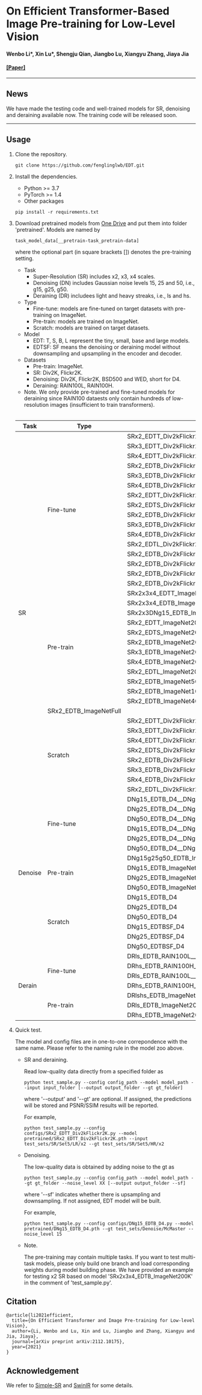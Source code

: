 # On Efficient Transformer-Based Image Pre-training for Low-Level Vision 

#### Wenbo Li\*, Xin Lu\*, Shengju Qian, Jiangbo Lu, Xiangyu Zhang, Jiaya Jia

#### [\[Paper\]](https://arxiv.org/abs/2112.10175)
---

## News

We have made the testing code and well-trained models for SR, denoising and deraining available now. The training code will be released soon.

---
## Usage

1. Clone the repository.
    ```shell
    git clone https://github.com/fenglinglwb/EDT.git 
    ```
2. Install the dependencies.
    - Python >= 3.7
    - PyTorch >= 1.4
    - Other packages
    ```shell
    pip install -r requirements.txt
    ```

3. Download pretrained models from [One Drive](https://mycuhk-my.sharepoint.com/:f:/g/personal/1155137927_link_cuhk_edu_hk/Eikt_wPDrIFCpVpiU0zYNu0BwOhQIHgNWuH1FYZbxZhq_w?e=bVEVeW) and put them into folder 'pretrained'. Models are named by
    ```shell
    task_model_data[__pretrain-task_pretrain-data]
    ```
    where the optional part (in square brackets \[\]) denotes the pre-training setting. 
    - Task
       - Super-Resolution (SR) includes x2, x3, x4 scales.
       - Denoising (DN) includes Gaussian noise levels 15, 25 and 50, i.e., g15, g25, g50.
       - Deraining (DR) includees light and heavy streaks, i.e., ls and hs.
    - Type
       - Fine-tune: models are fine-tuned on target datasets with pre-training on ImageNet.
       - Pre-train: models are trained on ImageNet.
       - Scratch: models are trained on target datasets.
    - Model
       - EDT: T, S, B, L represent the tiny, small, base and large models.
       - EDTSF: SF means the denoising or deraining model without downsampling and upsampling in the encoder and decoder.
    - Datasets
       - Pre-train: ImageNet.
       - SR: Div2K, Flickr2K.
       - Denoising: Div2K, Flickr2K, BSD500 and WED, short for D4.
       - Deraining: RAIN100L, RAIN100H.
    - Note. We only provide pre-trained and fine-tuned models for deraining since RAIN100 dataests only contain hundreds of low-resolution images (insufficient to train transformers).
    <br />
    <table>
    <thead>
      <tr>
        <th>Task</th>
        <th>Type</th>
        <th>Model</th>
      </tr>
    </thead>
    <tbody>
      <tr>
        <td rowspan="37">SR</td>
        <td rowspan="16">Fine-tune</td>
        <td>SRx2_EDTT_Div2kFlickr2K__SRx2x3x4_ImageNet200K</td>
      </tr>
      <tr>
        <td>SRx3_EDTT_Div2kFlickr2K__SRx2x3x4_ImageNet200K</td>
      </tr>
      <tr>
        <td>SRx4_EDTT_Div2kFlickr2K__SRx2x3x4_ImageNet200K</td>
      </tr>
      <tr>
        <td>SRx2_EDTB_Div2kFlickr2K__SRx2x3x4_ImageNet200K</td>
      </tr>
      <tr>
        <td>SRx3_EDTB_Div2kFlickr2K__SRx2x3x4_ImageNet200K</td>
      </tr>
      <tr>
        <td>SRx4_EDTB_Div2kFlickr2K__SRx2x3x4_ImageNet200K</td>
      </tr>
      <tr>
        <td>SRx2_EDTT_Div2kFlickr2K__SRx2_ImageNet200K</td>
      </tr>
      <tr>
        <td>SRx2_EDTS_Div2kFlickr2K__SRx2_ImageNet200K</td>
      </tr>
      <tr>
        <td>SRx2_EDTB_Div2kFlickr2K__SRx2_ImageNet200K</td>
      </tr>
      <tr>
        <td>SRx3_EDTB_Div2kFlickr2K__SRx3_ImageNet200K</td>
      </tr>
      <tr>
        <td>SRx4_EDTB_Div2kFlickr2K__SRx4_ImageNet200K</td>
      </tr>
      <tr>
        <td>SRx2_EDTL_Div2kFlickr2K__SRx2_ImageNet200K</td>
      </tr>
      <tr>
        <td>SRx2_EDTB_Div2kFlickr2K__SRx2_ImageNet50K</td>
      </tr>
      <tr>
        <td>SRx2_EDTB_Div2kFlickr2K__SRx2_ImageNet100K</td>
      </tr>
      <tr>
        <td>SRx2_EDTB_Div2kFlickr2K__SRx2_ImageNet400K</td>
      </tr>
      <tr>
        <td>SRx2_EDTB_Div2kFlickr2K__SRx2_ImageNetFull</td>
      </tr>
      <tr>
        <td rowspan="12">Pre-train</td>
        <td>SRx2x3x4_EDTT_ImageNet200K</td>
      </tr>
      <tr>
        <td>SRx2x3x4_EDTB_ImageNet200K</td>
      </tr>
      <tr>
        <td>SRx2x3DNg15_EDTB_ImageNet200K</td>
      </tr>
      <tr>
        <td>SRx2_EDTT_ImageNet200K</td>
      </tr>
      <tr>
        <td>SRx2_EDTS_ImageNet200K</td>
      </tr>
      <tr>
        <td>SRx2_EDTB_ImageNet200K</td>
      </tr>
      <tr>
        <td>SRx3_EDTB_ImageNet200K</td>
      </tr>
      <tr>
        <td>SRx4_EDTB_ImageNet200K</td>
      </tr>
      <tr>
        <td>SRx2_EDTL_ImageNet200K</td>
      </tr>
      <tr>
        <td>SRx2_EDTB_ImageNet50K</td>
      </tr>
      <tr>
        <td>SRx2_EDTB_ImageNet100K</td>
      </tr>
      <tr>
        <td>SRx2_EDTB_ImageNet400K</td>
      </tr>
      <tr>
        <td>SRx2_EDTB_ImageNetFull</td>
      </tr>
      <tr>
        <td rowspan="8">Scratch</td>
        <td>SRx2_EDTT_Div2kFlickr2K</td>
      </tr>
      <tr>
        <td>SRx3_EDTT_Div2kFlickr2K</td>
      </tr>
      <tr>
        <td>SRx4_EDTT_Div2kFlickr2K</td>
      </tr>
      <tr>
        <td>SRx2_EDTS_Div2kFlickr2K</td>
      </tr>
      <tr>
        <td>SRx2_EDTB_Div2kFlickr2K</td>
      </tr>
      <tr>
        <td>SRx3_EDTB_Div2kFlickr2K</td>
      </tr>
      <tr>
        <td>SRx4_EDTB_Div2kFlickr2K</td>
      </tr>
      <tr>
        <td>SRx2_EDTL_Div2kFlickr2K</td>
      </tr>
      <tr>
        <td rowspan="16">Denoise</td>
        <td rowspan="6">Fine-tune</td>
        <td>DNg15_EDTB_D4__DNg15g25g50_ImageNet200K</td>
      </tr>
      <tr>
        <td>DNg25_EDTB_D4__DNg15g25g50_ImageNet200K</td>
      </tr>
      <tr>
        <td>DNg50_EDTB_D4__DNg15g25g50_ImageNet200K</td>
      </tr>
      <tr>
        <td>DNg15_EDTB_D4__DNg15_ImageNet200K</td>
      </tr>
      <tr>
        <td>DNg25_EDTB_D4__DNg25_ImageNet200K</td>
      </tr>
      <tr>
        <td>DNg50_EDTB_D4__DNg50_ImageNet200K</td>
      </tr>
      <tr>
        <td rowspan="4">Pre-train</td>
        <td>DNg15g25g50_EDTB_ImageNet200K</td>
      </tr>
      <tr>
        <td>DNg15_EDTB_ImageNet200K</td>
      </tr>
      <tr>
        <td>DNg25_EDTB_ImageNet200K</td>
      </tr>
      <tr>
        <td>DNg50_EDTB_ImageNet200K</td>
      </tr>
      <tr>
        <td rowspan="6">Scratch</td>
        <td>DNg15_EDTB_D4</td>
      </tr>
      <tr>
        <td>DNg25_EDTB_D4</td>
      </tr>
      <tr>
        <td>DNg50_EDTB_D4</td>
      </tr>
      <tr>
        <td>DNg15_EDTBSF_D4</td>
      </tr>
      <tr>
        <td>DNg25_EDTBSF_D4</td>
      </tr>
      <tr>
        <td>DNg50_EDTBSF_D4</td>
      </tr>
     <tr>
       <td rowspan="7">Derain</td>
       <td rowspan="4">Fine-tune</td>
       <td>DRls_EDTB_RAIN100L__DRlshs_ImageNet200K</td>
     </tr>
     <tr>
       <td>DRhs_EDTB_RAIN100H__DRlshs_ImageNet200K</td>
     </tr>
     <tr>
       <td>DRls_EDTB_RAIN100L__DRls_ImageNet200K</td>
     </tr>
     <tr>
       <td>DRhs_EDTB_RAIN100H__DRhs_ImageNet200K</td>
     </tr>
     <tr>
       <td rowspan="3">Pre-train</td>
       <td>DRlshs_EDTB_ImageNet200K</td>
     </tr>
     <tr>
       <td>DRls_EDTB_ImageNet200K</td>
     </tr>
     <tr>
       <td>DRhs_EDTB_ImageNet200K</td>
     </tr>
    </tbody>
    </table> 


4. Quick test.
    
    The model and config files are in one-to-one correpondence with the same name. Please refer to the naming rule in the model zoo above.

    - SR and deraining.

        Read low-quality data directly from a specified folder as
        ```shell
        python test_sample.py --config config_path --model model_path --input input_folder [--output output_folder --gt gt_folder]
        ```
        where '--output' and '--gt' are optional. If assigned, the predictions will be stored and PSNR/SSIM results will be reported.

        For example,
        ```shell
        python test_sample.py --config configs/SRx2_EDTT_Div2kFlickr2K.py --model pretrained/SRx2_EDTT_Div2kFlickr2K.pth --input test_sets/SR/Set5/LR/x2 --gt test_sets/SR/Set5/HR/x2 
        ```

    - Denoising.

        The low-quality data is obtained by adding noise to the gt as
        ```shell
        python test_sample.py --config config_path --model model_path --gt gt_folder --noise_level XX [--output output_folder --sf]
        ```
        where '--sf' indicates whether there is upsampling and downsampling. If not assigned, EDT model will be built.

        For example,
        ```shell
        python test_sample.py --config configs/DNg15_EDTB_D4.py --model pretrained/DNg15_EDTB_D4.pth --gt test_sets/Denoise/McMaster --noise_level 15 
        ```

    - Note.

        The pre-training may contain multiple tasks. If you want to test multi-task models, please only build one branch and load corresponding weights during model building phase. We have provided an example for testing x2 SR based on model 'SRx2x3x4_EDTB_ImageNet200K' in the comment of 'test_sample.py'.

## Citation
    @article{li2021efficient,
      title={On Efficient Transformer and Image Pre-training for Low-level Vision},
      author={Li, Wenbo and Lu, Xin and Lu, Jiangbo and Zhang, Xiangyu and Jia, Jiaya},
      journal={arXiv preprint arXiv:2112.10175},
      year={2021}
    }

## Acknowledgement
We refer to [Simple-SR](https://github.com/dvlab-research/Simple-SR) and [SwinIR](https://github.com/JingyunLiang/SwinIR) for some details.
